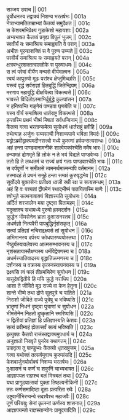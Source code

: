 सञ्जय उवाच ||	001    
दुर्योधनस्य तद्वाक्यं निशम्य भरतर्षभः |	001a  
नेत्राभ्यामतिताम्राभ्यां कैतव्यं समुदैक्षत ||	001c  
स केशवमभिप्रेक्ष्य गुडाकेशो महायशाः |	002a  
अभ्यभाषत कैतव्यं प्रगृह्य विपुलं भुजम् ||	002c  
स्ववीर्यं यः समाश्रित्य समाह्वयति वै परान् |	003a  
अभीतः पूरयञ्शक्तिं स वै पुरुष उच्यते ||	003c  
परवीर्यं समाश्रित्य यः समाह्वयते परान् |	004a  
क्षत्रबन्धुरशक्तत्वाल्लोके स पुरुषाधमः ||	004c  
स त्वं परेषां वीर्येण मन्यसे वीर्यमात्मनः |	005a  
स्वयं कापुरुषो मूढः परांश्च क्षेप्तुमिच्छसि ||	005c  
यस्त्वं वृद्धं सर्वराज्ञां हितबुद्धिं जितेन्द्रियम् |	006a  
मरणाय महाबुद्धिं दीक्षयित्वा विकत्थसे ||	006c  
भावस्ते विदितोऽस्माभिर्दुर्बुद्धे कुलपांसन |	007a  
न हनिष्यन्ति गङ्गेयं पाण्डवा घृणयेति च ||	007c  
यस्य वीर्यं समाश्रित्य धार्तराष्ट्र विकत्थसे |	008a  
हन्तास्मि प्रथमं भीष्मं मिषतां सर्वधन्विनाम् ||	008c  
कैतव्य गत्वा भरतान्समेत्य सुयोधनं धार्तराष्ट्रं ब्रवीहि |	009a  
तथेत्याह अर्जुनः सव्यसाची निशाव्यपाये भविता विमर्दः ||	009c  
यद्वोऽब्रवीद्वाक्यमदीनसत्त्वो मध्ये कुरूणां हर्षयन्सत्यसन्धः |	010a  
अहं हन्ता पाण्डवानामनीकं शाल्वेयकांश्चेति ममैष भारः ||	010c  
हन्यामहं द्रोणमृते हि लोकं न ते भयं विद्यते पाण्डवेभ्यः |	011a  
ततो हि ते लब्धतमं च राज्यं क्षयं गताः पाण्डवाश्चेति भावः ||	011c  
स दर्पपूर्णो न समीक्षसे त्वमनर्थमात्मन्यपि वर्तमानम् |	012a  
तस्मादहं ते प्रथमं समूहे हन्ता समक्षं कुरुवृद्धमेव ||	012c  
सूर्योदये युक्तसेनः प्रतीक्ष्य ध्वजी रथी रक्ष च सत्यसन्धम् |	013a  
अहं हि वः पश्यतां द्वीपमेनं रथाद्भीष्मं पातयितास्मि बाणैः ||	013c  
श्वोभूते कत्थनावाक्यं विज्ञास्यति सुयोधनः |	014a  
अर्दितं शरजालेन मया दृष्ट्वा पितामहम् ||	014c  
यदुक्तश्च सभामध्ये पुरुषो ह्रस्वदर्शनः |	015a  
क्रुद्धेन भीमसेनेन भ्राता दुःशासनस्तव ||	015c  
अधर्मज्ञो नित्यवैरी पापबुद्धिर्नृशंसकृत् |	016a  
सत्यां प्रतिज्ञां नचिराद्रक्ष्यसे तां सुयोधन ||	016c  
अभिमानस्य दर्पस्य क्रोधपारुष्ययोस्तथा |	017a  
नैष्ठुर्यस्यावलेपस्य आत्मसम्भावनस्य च ||	017c  
नृशंसतायास्तैक्ष्ण्यस्य धर्मविद्वेषणस्य च |	018a  
अधर्मस्यातिवादस्य वृद्धातिक्रमणस्य च ||	018c  
दर्शनस्य च वक्रस्य कृत्स्नस्यापनयस्य च |	019a  
द्रक्ष्यसि त्वं फलं तीव्रमचिरेण सुयोधन ||	019c  
वासुदेवद्वितीये हि मयि क्रुद्धे नराधिप |	020a  
आशा ते जीविते मूढ राज्ये वा केन हेतुना ||	020c  
शान्ते भीष्मे तथा द्रोणे सूतपुत्रे च पातिते |	021a  
निराशो जीविते राज्ये पुत्रेषु च भविष्यसि ||	021c  
भ्रातॄणां निधनं दृष्ट्वा पुत्राणां च सुयोधन |	022a  
भीमसेनेन निहतो दुष्कृतानि स्मरिष्यसि ||	022c  
न द्वितीयां प्रतिज्ञां हि प्रतिज्ञास्यति केशवः |	023a  
सत्यं ब्रवीम्यहं ह्येतत्सर्वं सत्यं भविष्यति ||	023c  
इत्युक्तः कैतवो राजंस्तद्वाक्यमुपधार्य च |	024a  
अनुज्ञातो निववृते पुनरेव यथागतम् ||	024c  
उपावृत्य तु पाण्डुभ्यः कैतव्यो धृतराष्ट्रजम् |	025a  
गत्वा यथोक्तं तत्सर्वमुवाच कुरुसंसदि ||	025c  
केशवार्जुनयोर्वाक्यं निशम्य भरतर्षभः |	026a  
दुःशासनं च कर्णं च शकुनिं चाभ्यभाषत ||	026c  
आज्ञापयत राज्ञश्च बलं मित्रबलं तथा |	027a  
यथा प्रागुदयात्सर्वा युक्ता तिष्ठत्यनीकिनी ||	027c  
ततः कर्णसमादिष्टा दूताः प्रत्वरिता रथैः |	028a  
उष्ट्रवामीभिरप्यन्ये सदश्वैश्च महाजवैः ||	028c  
तूर्णं परिययुः सेनां कृत्स्नां कर्णस्य शासनात् |	029a  
आज्ञापयन्तो राज्ञस्तान्योगः प्रागुदयादिति ||	029c  
